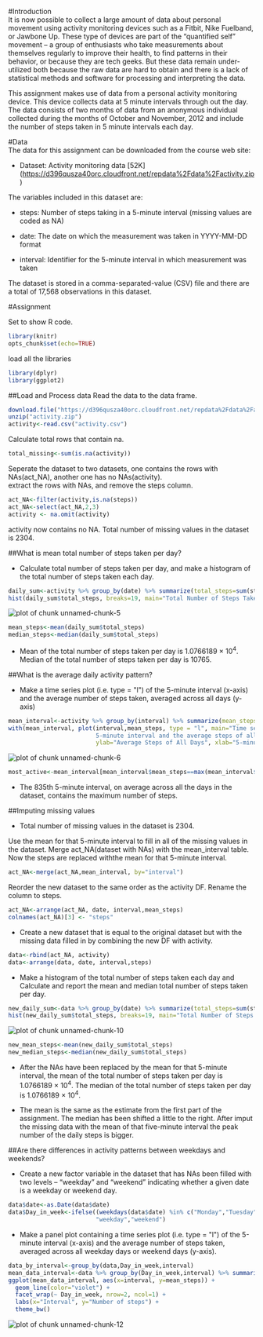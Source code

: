 #Introduction  
It is now possible to collect a large amount of data about personal movement using activity monitoring devices such as a Fitbit, Nike Fuelband, or Jawbone Up. These type of devices are part of the “quantified self” movement – a group of enthusiasts who take measurements about themselves regularly to improve their health, to find patterns in their behavior, or because they are tech geeks. But these data remain under-utilized both because the raw data are hard to obtain and there is a lack of statistical methods and software for processing and interpreting the data.  

This assignment makes use of data from a personal activity monitoring device. This device collects data at 5 minute intervals through out the day. The data consists of two months of data from an anonymous individual collected during the months of October and November, 2012 and include the number of steps taken in 5 minute intervals each day.  

#Data  
The data for this assignment can be downloaded from the course web site:

- Dataset: Activity monitoring data [52K] (https://d396qusza40orc.cloudfront.net/repdata%2Fdata%2Factivity.zip)  

The variables included in this dataset are:

- steps: Number of steps taking in a 5-minute interval (missing values are coded as NA)

- date: The date on which the measurement was taken in YYYY-MM-DD format

- interval: Identifier for the 5-minute interval in which measurement was taken

The dataset is stored in a comma-separated-value (CSV) file and there are a total of 17,568 observations in this dataset.

#Assignment 

Set to show R code.

```r
library(knitr)
opts_chunk$set(echo=TRUE)
```
load all the libraries  

```r
library(dplyr)
library(ggplot2)
```
##Load and Process data
Read the data to the data frame.

```r
download.file("https://d396qusza40orc.cloudfront.net/repdata%2Fdata%2Factivity.zip", destfile="activity.zip", method="curl")
unzip("activity.zip")
activity<-read.csv("activity.csv")
```
Calculate total rows that contain na.

```r
total_missing<-sum(is.na(activity))
```
Seperate the dataset to two datasets, one contains the rows with NAs(act_NA), another one has no NAs(activity).  
extract the rows with NAs, and remove the steps column.

```r
act_NA<-filter(activity,is.na(steps))
act_NA<-select(act_NA,2,3)
activity <- na.omit(activity)
```
activity now contains no NA.
Total number of missing values in the dataset is 2304.  

##What is mean total number of steps taken per day?  

- Calculate total number of steps taken per day, and make a histogram of the total number of steps taken each day.

```r
daily_sum<-activity %>% group_by(date) %>% summarize(total_steps=sum(steps))
hist(daily_sum$total_steps, breaks=19, main="Total Number of Steps Taken Each Day", xlab="Daily Total Steps")
```

![plot of chunk unnamed-chunk-5](figure/unnamed-chunk-5-1.png) 

```r
mean_steps<-mean(daily_sum$total_steps)
median_steps<-median(daily_sum$total_steps)
```
- Mean of the total number of steps taken per day is 1.0766189 &times; 10<sup>4</sup>. Median of the total number of steps taken per day is 10765.  

##What is the average daily activity pattern?  

- Make a time series plot (i.e. type = "l") of the 5-minute interval (x-axis) and the average number of steps taken, averaged across all days (y-axis)

```r
mean_interval<-activity %>% group_by(interval) %>% summarize(mean_steps=mean(steps))
with(mean_interval, plot(interval,mean_steps, type = "l", main="Time series plot of the 
                         5-minute interval and the average steps of all days", 
                         ylab="Average Steps of All Days", xlab="5-minute intervals"))
```

![plot of chunk unnamed-chunk-6](figure/unnamed-chunk-6-1.png) 

```r
most_active<-mean_interval[mean_interval$mean_steps==max(mean_interval$mean_steps),][1]
```
- The 835th 5-minute interval, on average across all the days in the dataset, contains the maximum number of steps.     

##Imputing missing values  

- Total number of missing values in the dataset is 2304.   

Use the mean for that 5-minute interval to fill in all of the missing values in the dataset. Merge act_NA(dataset with NAs) with the mean_interval table. Now the steps are replaced withthe mean for that 5-minute interval.

```r
act_NA<-merge(act_NA,mean_interval, by="interval")
```
Reorder the new dataset to the same order as the activity DF. Rename the column to steps.

```r
act_NA<-arrange(act_NA, date, interval,mean_steps)
colnames(act_NA)[3] <- "steps"
```
- Create a new dataset that is equal to the original dataset but with the missing data filled in by combining the new DF with activity.

```r
data<-rbind(act_NA, activity)
data<-arrange(data, date, interval,steps)
```
- Make a histogram of the total number of steps taken each day and Calculate and report the mean and median total number of steps taken per day.

```r
new_daily_sum<-data %>% group_by(date) %>% summarize(total_steps=sum(steps))
hist(new_daily_sum$total_steps, breaks=19, main="Total Number of Steps Taken Each Day", xlab="Daily Total Steps")
```

![plot of chunk unnamed-chunk-10](figure/unnamed-chunk-10-1.png) 

```r
new_mean_steps<-mean(new_daily_sum$total_steps)
new_median_steps<-median(new_daily_sum$total_steps)
```
- After the NAs have been replaced by the mean for that 5-minute interval, the  mean of the total number of steps taken per day is 1.0766189 &times; 10<sup>4</sup>.  The median of the total number of steps taken per day is 1.0766189 &times; 10<sup>4</sup>.  

- The mean is the same as the estimate from the first part of the assignment. The median has been shifted a little to the right. After imput the missing data with the mean of that five-minute interval the peak number of the daily steps is bigger.  

##Are there differences in activity patterns between weekdays and weekends?  

- Create a new factor variable in the dataset that has NAs been filled with two levels – “weekday” and “weekend” indicating whether a given date is a weekday or weekend day.

```r
data$date<-as.Date(data$date)
data$Day_in_week<-ifelse((weekdays(data$date) %in% c("Monday","Tuesday","Wednesday","Thursday","Friday")), 
                         "weekday","weekend")
```
- Make a panel plot containing a time series plot (i.e. type = "l") of the 5-minute interval (x-axis) and the average number of steps taken, averaged across all weekday days or weekend days (y-axis).

```r
data_by_interval<-group_by(data,Day_in_week,interval)
mean_data_interval<-data %>% group_by(Day_in_week,interval) %>% summarize(mean_steps=mean(steps))
ggplot(mean_data_interval, aes(x=interval, y=mean_steps)) + 
  geom_line(color="violet") + 
  facet_wrap(~ Day_in_week, nrow=2, ncol=1) +
  labs(x="Interval", y="Number of steps") +
  theme_bw()
```

![plot of chunk unnamed-chunk-12](figure/unnamed-chunk-12-1.png) 
